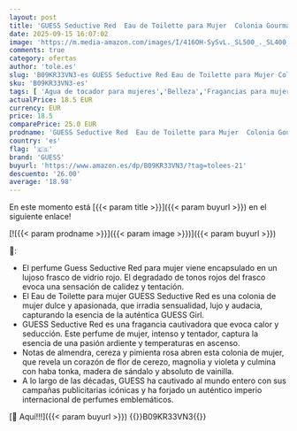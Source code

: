 ```yaml
---
layout: post
title: 'GUESS Seductive Red  Eau de Toilette para Mujer  Colonia Gourmand  Fragancia Sensual  Larga Duración  50 ml'
date: 2025-09-15 16:07:02
image: 'https://m.media-amazon.com/images/I/416OH-SySvL._SL500_._SL400_.jpg'
comments: true
category: ofertas
author: 'tole.es'
slug: 'B09KR33VN3-es GUESS Seductive Red Eau de Toilette para Mujer Colonia...'
sku: 'B09KR33VN3-es'
tags: [ 'Agua de tocador para mujeres','Belleza','Fragancias para mujeres','Perfumes y fragancias','de','eau','guess','toilette','🇪🇸', ]
actualPrice: 18.5 EUR
currency: EUR
price: 18.5
comparePrice: 25.0 EUR
prodname: 'GUESS Seductive Red  Eau de Toilette para Mujer  Colonia Gourmand  Fragancia Sensual  Larga Duración  50 ml'
country: 'es'
flag: '🇪🇸'
brand: 'GUESS'
buyurl: 'https://www.amazon.es/dp/B09KR33VN3/?tag=tolees-21'
descuento: '26.00'
average: '18.98'
---
```


En este momento está [{{< param title >}}]({{< param buyurl >}}) en el siguiente enlace!

[![{{< param prodname >}}]({{< param image >}})]({{< param buyurl >}})

🔎:

- El perfume Guess Seductive Red para mujer viene encapsulado en un lujoso frasco de vidrio rojo. El degradado de tonos rojos del frasco evoca una sensación de calidez y tentación.
- El Eau de Toilette para mujer GUESS Seductive Red es una colonia de mujer dulce y apasionada, que irradia sensualidad, lujo y audacia, capturando la esencia de la auténtica GUESS Girl.
- GUESS Seductive Red es una fragancia cautivadora que evoca calor y seducción. Este perfume de mujer, intenso y tentador, captura la esencia de una pasión ardiente y temperaturas en ascenso.
- Notas de almendra, cereza y pimienta rosa abren esta colonia de mujer, que revela un corazón de flor de cerezo, magnolia y violeta y culmina con haba tonka, madera de sándalo y absoluto de vainilla.
- A lo largo de las décadas, GUESS ha cautivado al mundo entero con sus campañas publicitarias icónicas y ha forjado un auténtico imperio internacional de perfumes emblemáticos.

[🛒 Aquí!!!]({{< param buyurl >}})
{{<world>}}B09KR33VN3{{</world>}}
